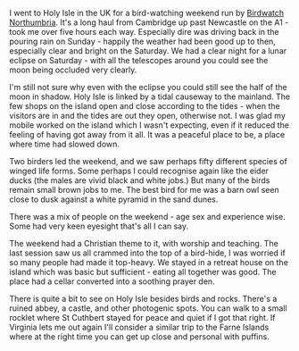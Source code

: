 I went to Holy Isle in the UK for a bird-watching weekend run by
[Birdwatch Northumbria](https://www.birdwatchnorthumbria.co.uk/).
It's a long haul from Cambridge up past Newcastle on the A1 - took me over five hours each way. Especially dire was driving back in the pouring rain on Sunday - happily the weather had been good up to then, especially clear and bright on the Saturday. We had a clear night for a lunar eclipse on Saturday - with all the telescopes around you could see the moon being occluded very clearly.

I'm still not sure why even with the eclipse you could still see the half of the moon in shadow. Holy Isle is linked by a tidal causeway to the mainland. The few shops on the island open and close according to the tides - when the visitors are in and the tides are out they open, otherwise not. I was glad my mobile worked on the island which I wasn't expecting, even if it reduced the feeling of having got away from it all. It was a peaceful place to be, a place where time had slowed down.

Two birders led the weekend, and we saw perhaps fifty different species of winged life forms. Some perhaps I could recognise again like the eider ducks (the males are vivid black and white jobs.) But many of the birds remain small brown jobs to me. The best bird for me was a barn owl seen close to dusk against a white pyramid in the sand dunes.

There was a mix of people on the weekend - age sex and experience wise. Some had very keen eyesight that's all I can say.

The weekend had a Christian theme to it, with worship and teaching. The last session saw us all crammed into the top of a bird-hide, I was worried if so many people had made it top-heavy. We stayed in a retreat house on the island which was basic but sufficient - eating all together was good. The place had a cellar converted into a soothing prayer den.

There is quite a bit to see on Holy Isle besides birds and rocks. There's a ruined abbey, a castle, and other photogenic spots. You can walk to a small rocklet where St Cuthbert stayed for peace and quiet if I got that right.  If Virginia lets me out again I'll consider a similar trip to the Farne Islands where at the right time you can get up close and personal with puffins.
